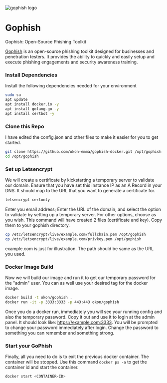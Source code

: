 ![gophish logo](https://raw.github.com/gophish/gophish/master/static/images/gophish_purple.png)

Gophish
=======

Gophish: Open-Source Phishing Toolkit

[Gophish](https://getgophish.com) is an open-source phishing toolkit designed for businesses and penetration testers. It provides the ability to quickly and easily setup and execute phishing engagements and security awareness training.

### Install Dependencies
Install the following dependencies needed for your environment

```sh
sudo su
apt update
apt install docker.io -y
apt install golang-go -y
apt install certbot -y
```


### Clone this Repo
I have edited the config.json and other files to make it easier for you to get started.

```sh
git clone https://github.com/okon-emma/gophish-docker.git /opt/gophish
cd /opt/gophish
```

### Set up Letsencrypt
We will create a certificate by kickstarting a temporary server to validate our domain. Ensure that you have set this instance IP as an A Record in your DNS. It should map to the URL that you want to generate a certificate for.

```sh
letsencrypt certonly
```

Enter you email address; Enter the URL of the domain; and select the option to validate by setting up a temporary server. For other options, choose as you wish. This command will have created 2 files (certificate and key). Copy them to your gophish directory.

```sh
cp /etc/letsencrypt/live/example.com/fullchain.pem /opt/gophish
cp /etc/letsencrypt/live/example.com/privkey.pem /opt/gophish
```

example.com is just for illustration. The path should be same as the URL you used.


### Docker Image Build
Now we will build our image and run it to get our temporary password for the "admin" user. You can as well use your desired tag for the docker image.

```sh
docker build -t okon/gophish .
docker run -it -p 3333:3333 -p 443:443 okon/gophish
```

Once you do a docker run, immediately you will see your running config and also the temporary password. Copy it out and use it to login at the admin panel. It should look like: https://example.com:3333. You will be prompted to change your password immediately after login. Change the password to something you can remember and something strong.

### Start your GoPhish
Finally, all you need to do is to exit the previous docker container. The container will be stopped. Use this command ```docker ps -a``` to get the container id and start the container.

```sh
docker start <CONTAINER-ID>
```


